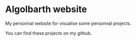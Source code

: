 # Algolbarth website

My personnal website for visualise some personnal projects.

You can find these projects on my github.
